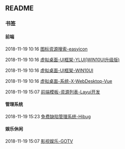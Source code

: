 ##  README

###  书签

####  前端

2018-11-19 10:16 [图标资源搜索-easyicon](https://www.easyicon.net/)

2018-11-19 10:16 [虚拟桌面-UI框架-YLUI(WIN10UI升级版)](https://ylui.yuri2.cn/)

2018-11-19 10:16 [虚拟桌面-UI框架-WIN10UI](http://win10ui.yuri2.cn/)

2018-11-19 10:16 [虚拟桌面-系统-X-WebDesktop-Vue](https://github.com/OXOYO/X-WebDesktop-Vue)

2018-11-19 15:07 [前端模板-资源列表-Layui开发](https://fly.layui.com/case/2018/)

####  管理系统

2018-11-19 15:23 [免费缺陷管理系统-Hibug](http://www.hibug.cn/project-list.html)

####  娱乐休闲

2018-11-19 15:07 [影视娱乐-GOTV](http://www.go168.xyz/index)
